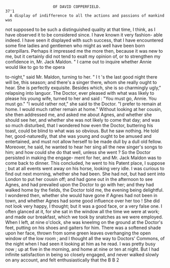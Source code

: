                          OF DAVID COPPERFIELD.                           37'1
      A display of indifference to all the actions and passions of mankind was
   not supposed to be such a distinguished quality at that time, I think, as I
  have observed it to be considered since. I have known it very fashion-
  able indeed. I have seen it displayed with such success, that I have
  encountered some fine ladies and gentlemen who might as well have been
  born caterpillars. Perhaps it impressed me the more then, because it
  was new to me, but it certainly did not tend to exalt my opinion of, or to
  strengthen my confidence in, Mr. Jack Maldon.
      " I came out to inquire whether Annie would like to go to the opera

  to-night," said Mr. Maldon, turning to her. " I t 's the last good night
  there will be, this season; and there's a singer there, whom she really
  ought to hear. She is perfectly exquisite. Besides which, she is so
  charmingly ugly," relapsing into languor.
      The Doctor, ever pleased with what was likely to please his young wife,
  turned to her and said :
      "You must go, Annie. You must go."
      "I would rather not," she said to the Doctor. "I prefer to remain at
  home. I would much rather remain at home."
      Without looking at her cousin, she then addressed me, and asked me
  about Agnes, and whether she should see her, and whether she was not
  likely to come that day; and was so much disturbed, that I wondered
  how even the Doctor, buttering his toast, could be blind to what was so
  obvious.
     But he saw nothing. He told her, good-naturedly, that she was young
  and ought to be amused and entertained, and must not allow herself to
  be made dull by a dull old fellow. Moreover, he said, he wanted to hear
 her sing all the new singer's songs to him; and how could she do that
 well, unless she went ? So the Doctor persisted in making the engage-
 ment for her, and Mr. Jack Maldon was to come back to dinner. This
 concluded, he went to his Patent place, I suppose ; but at all events went
 away on his horse, looking very idle.
     I was curious to find out next morning, whether she had been. She
 had not, but had sent into London to put her cousin off; and had gone
 out in the afternoon to see Agnes, and had prevailed upon the Doctor to
 go with her; and they had walked home by the fields, the Doctor told me,
 the evening being delightful. I wondered then, whether she would have
gone if Agnes had not been in town, and whether Agnes had some good
influence over her too !
    She did not look very happy, I thought; but it was a good face, or a
very false one. I often glanced at it, for she sat in the window all the
time we were at work; and made our breakfast, which we took by
snatches as we were employed. When I left, at nine o'clock, she was
kneelmg on the ground at the Doctor's feet, putting on his shoes and
gaiters for him. There was a softened shade upon her face, thrown from
some green leaves overhanging the open window of the low room ; and I
thought all the way to Doctors' Commons, of the night when I had seen it
looking at him as he read.
    I was pretty busy now ; up at five in the morning, and home at nine or
ten at night. But I had infinite satisfaction in being so closely engaged,
and never walked slowly on any account, and felt enthusiastically that the
                                                            B B 2
